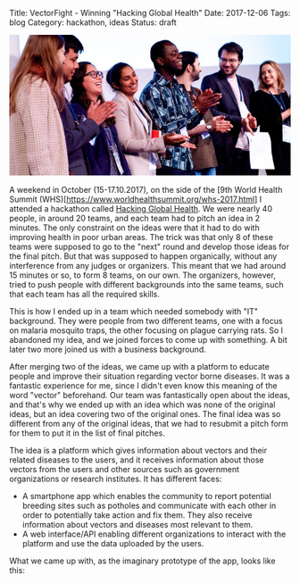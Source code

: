 Title: VectorFight - Winning "Hacking Global Health"
Date: 2017-12-06
Tags: blog
Category: hackathon, ideas
Status: draft

![VectorFight](files/img/vectorfight-Winning_team-700.jpg "Credit: http://health.bmz.de/events/Events_2017/KfW_hackathon_innovative_urban_health_solutions/index.html")

A weekend in October (15-17.10.2017), on the side of the [9th World Health Summit (WHS)[https://www.worldhealthsummit.org/whs-2017.html] I attended a hackathon called [Hacking Global Health](https://www.kfw-entwicklungsbank.de/International-financing/KfW-Development-Bank/Topics/Health/Hacking-Global-Health/). We were nearly 40 people, in around 20 teams, and each team had to pitch an idea in 2 minutes. The only constraint on the ideas were that it had to do with improving health in poor urban areas. The trick was that only 8 of these teams were supposed to go to the "next" round and develop those ideas for the final pitch. But that was supposed to happen organically, without any interference from any judges or organizers. This meant that we had around 15 minutes or so, to form 8 teams, on our own. The organizers, however, tried to push people with different backgrounds into the same teams, such that each team has all the required skills.

This is how I ended up in a team which needed somebody with "IT" background. They were people from two different teams, one with a focus on malaria mosquito traps, the other focusing on plague carrying rats. So I abandoned my idea, and we joined forces to come up with something. A bit later two more joined us with a business background.

After merging two of the ideas, we came up with a platform to educate people and improve their situation regarding vector borne diseases. It was a fantastic experience for me, since I didn't even know this meaning of the word "vector" beforehand. Our team was fantastically open about the ideas, and that's why we ended up with an idea which was none of the original ideas, but an idea covering two of the original ones. The final idea was so different from any of the original ideas, that we had to resubmit a pitch form for them to put it in the list of final pitches.

The idea is a platform which gives information about vectors and their related diseases to the users, and it receives information about those vectors from the users and other sources such as government organizations or research institutes. It has different faces:
 - A smartphone app which enables the community to report potential breeding sites such as potholes and communicate with each other in order to potentially take action and fix them. They also receive information about vectors and diseases most relevant to them.
 - A web interface/API enabling different organizations to interact with the platform and use the data uploaded by the users.
 
 What we came up with, as the imaginary prototype of the app, looks like this:
 
 

